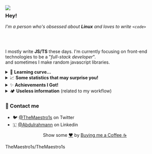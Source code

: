 <img align="left" src="https://i.ibb.co/ZJGDpqh/image.png">

### Hey!
*I'm a person who's obsessed about **Linux** and loves to write `<code>`*

<br/><br/>

I mostly write **JS/TS** these days. I'm currently focusing on front-end technologies to be a "*full-stack developer*". <br/>
and sometimes I make random javascript libraries.

<details>
<summary>🚀 <b>Learning curve...</b></summary>

- [X] Programming Foundations
- [ ] Full Stack Developer
  - [X] Backend
  - [ ] Frontend (Current focus)
- [ ] Mobile Devlopment
  - [ ] Flutter
- [ ] Languages I wish to learn 
  - [ ] Rust
  - [ ] Kotlin
  - [X] Shell Scripting
</details>

<details>

<summary>📈 <b>Some statistics that may surprise you!</b></summary>

![Metrics](github-metrics.svg)

</details>

<details>
<summary>✨ <b>Achievements I Got!</b></summary>

![achievements](achievements.svg)
</details>

<details>
<summary>🏕 <b>Useless information</b> (related to my workflow)</summary>

- **PC:** literally a potato with four gigs of ram
- **OS:** Linux mint
- **Code Editor:** Neovim
  - All of my configurations can be found [here](https://github.com/TheMaestro1s/.config).
- **Browser:** Brave Browser 

</details>


### 💬 Contact me
- 🐦 [@TheMaestro1s](https://twitter.com/TheMaestro1s) on Twitter
- 🇱 [@Abdulrahmann](https://linkedin.com/in/abdulrahmann) on Linkedin

<div align="center">
    Show some <a href="https://quran.com/en/saba/39">❤️</a> by <a href="">Buying me a Coffee ☕</a>
</div>

TheMaestro1s/TheMaestro1s

